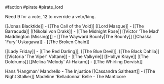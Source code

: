 #faction #pirate #pirate_lord

Need 9 for a vote, 12 to override a veto/king.

[[Jonas Blacktide]] - [[The Call of the Void]]
[[Lord Masque]] - [[The Barracuda]]
[[Nikolai von Drakk]] - [[The Midnight Rose]]
[[Victor 'The Mad' Maddington (Missing)]] - [[The Wayward Bounty|The Bounty]]
[[Chaska 'Fury' Uskagawa]] - [[The Broken Chain]] 

[[Lady Friday]] - [[The Red Darling]], [[The Blue Devil]], [[The Black Dahlia]]
[[Victoria 'The Viper' Voltane]] - [[The Valkyrie]]
[[Hollyn Kraye]] [[The Doldrums]]
[[Melina 'Melody' Al-Hakam]] - [[The Whirling Dervish]]


Hans 'Hangman' Mandrello - The Injustice
[[Cassandra Saltheart]] - [[The Night Stalker]]
Madeline 'Belladonna' Belle - The Manticore


